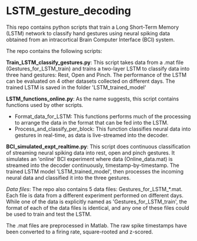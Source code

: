 # LSTM_gesture_decoding

This repo contains python scripts that train a Long Short-Term Memory (LSTM) network to classify hand gestures using neural spiking data obtained from an intracortical Brain Computer Interface (BCI) system.

The repo contains the following scripts:

**Train_LSTM_classify_gestures.py**: This script takes data from a .mat file (Gestures_for_LSTM_train) and trains a two-layer LSTM to classify data into three hand gestures: Rest, Open and Pinch. The performance of the LSTM can be evaluated on 4 other datasets collected on different days. The trained LSTM is saved in the folder 'LSTM_trained_model'

**LSTM_functions_online.py**: As the name suggests, this script contains functions used by other scripts.
- Format_data_for_LSTM: This functions performs much of the processing to arrange the data in the format that can be fed into the LSTM.
- Process_and_classify_per_block: This function classifies neural data into gestures in real-time, as data is live-streamed into the decoder.

**BCI_simulated_expt_realtime.py**: This script does continuous classification of streaming neural spiking data into rest, open and pinch gestures. It simulates an 'online' BCI experiment where data (Online_data.mat) is streamed into the decoder continuously, timestamp-by-timestamp. The trained LSTM model 'LSTM_trained_model', then processes the incoming neural data and classified it into the three gestures.

_Data files_: The repo also contains 5 data files: Gestures_for_LSTM_*.mat. Each file is data from a different experiment performed on different days. While one of the data is explicitly named as 'Gestures_for_LSTM_train', the format of each of the data files is identical, and any one of these files could be used to train and test the LSTM.

The .mat files are preprocessed in Matlab. The raw spike timestamps have been converted to a firing rate, square-rooted and z-scored.
